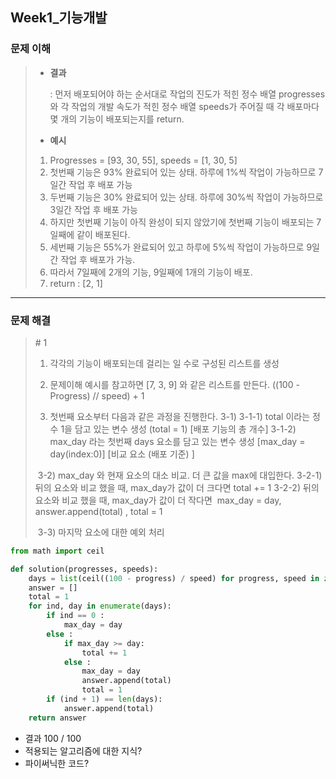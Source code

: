 ## Week1_기능개발

### 문제 이해

> - **결과**
>
>   : 먼저 배포되어야 하는 순서대로 작업의 진도가 적힌 정수 배열 progresses와 각 작업의 개발 속도가 적힌 정수 배열 speeds가 주어질 때 각 배포마다 몇 개의 기능이 배포되는지를 return.
>
> - **예시**
>
> 1. Progresses = [93, 30, 55], speeds = [1, 30, 5]
> 2. 첫번째 기능은 93% 완료되어 있는 상태. 하루에 1%씩 작업이 가능하므로 7일간 작업 후 배포 가능
> 3. 두번째 기능은 30% 완료되어 있는 상태. 하루에 30%씩 작업이 가능하므로 3일간 작업 후 배포 가능
> 4. 하지만 첫번째 기능이 아직 완성이 되지 않았기에 첫번째 기능이 배포되는 7일째에 같이 배포된다.
> 5. 세번째 기능은 55%가 완료되어 있고 하루에 5%씩 작업이 가능하므로 9일간 작업 후 배포가 가능.
> 6. 따라서 7일째에 2개의 기능, 9일째에 1개의 기능이 배포.
> 7. return : [2, 1]

---



### 문제 해결

> \# 1
>
> 1) 각각의 기능이 배포되는데 걸리는 일 수로 구성된 리스트를 생성
>
> 2) 문제이해 예시를 참고하면 [7, 3, 9] 와 같은 리스트를 만든다. ((100 - Progress) // speed) + 1
>
> 3) 첫번째 요소부터 다음과 같은 과정을 진행한다.
> 	3-1) 
> 		3-1-1) total 이라는 정수 1을 담고 있는 변수 생성 (total = 1) [배포 기능의 총 개수]
> 		3-1-2) max_day 라는 첫번째 days 요소를 담고 있는 변수 생성 [max_day = day(index:0)] 
> 																													[비교 요소 (배포 기준) ]
>
> ​	3-2) max_day 와 현재 요소의 대소 비교. 더 큰 값을 max에 대입한다.
> ​		3-2-1) 뒤의 요소와 비교 했을 때, max_day가 값이 더 크다면 total += 1
> ​		3-2-2) 뒤의 요소와 비교 했을 때, max_day가 값이 더 작다면 
> ​					max_day = day, answer.append(total) , total = 1
>
> ​	3-3) 마지막 요소에 대한 예외 처리

```python
from math import ceil

def solution(progresses, speeds):
    days = list(ceil((100 - progress) / speed) for progress, speed in zip(progresses, speeds))
    answer = []
    total = 1
    for ind, day in enumerate(days):
        if ind == 0 :
            max_day = day
        else :
            if max_day >= day:
                total += 1
            else :
                max_day = day
                answer.append(total)
                total = 1
        if (ind + 1) == len(days):
            answer.append(total)
    return answer
```

- 결과 100 / 100
- 적용되는 알고리즘에 대한 지식?
- 파이써닉한 코드?